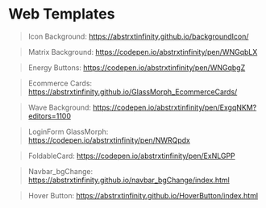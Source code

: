 # Web Templates

> Icon Background:  https://abstrxtinfinity.github.io/backgroundIcon/

> Matrix Background:  https://codepen.io/abstrxtinfinity/pen/WNGqbLX

> Energy Buttons:  https://codepen.io/abstrxtinfinity/pen/WNGqbgZ

> Ecommerce Cards: https://abstrxtinfinity.github.io/GlassMorph_EcommerceCards/

> Wave Background: https://codepen.io/abstrxtinfinity/pen/ExgqNKM?editors=1100

> LoginForm GlassMorph: https://codepen.io/abstrxtinfinity/pen/NWRQpdx

> FoldableCard: https://codepen.io/abstrxtinfinity/pen/ExNLGPP

> Navbar_bgChange: https://abstrxtinfinity.github.io/navbar_bgChange/index.html

> Hover Button: https://abstrxtinfinity.github.io/HoverButton/index.html
